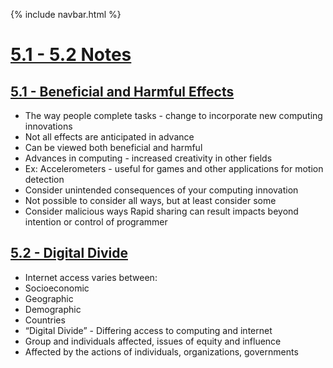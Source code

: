 {% include navbar.html %}


# <u>5.1 - 5.2 Notes</u>

## <u>5.1 - Beneficial and Harmful Effects</u>
- The way people complete tasks - change to incorporate new computing innovations
- Not all effects are anticipated in advance
- Can be viewed both beneficial and harmful
- Advances in computing - increased creativity in other fields
- Ex: Accelerometers - useful for games and other applications for motion detection
- Consider unintended consequences of your computing innovation
- Not possible to consider all ways, but at least consider some
- Consider malicious ways
Rapid sharing can result impacts beyond intention or control of programmer
## <u>5.2 - Digital Divide</u>
- Internet access varies between:
- Socioeconomic
- Geographic
- Demographic
- Countries
- “Digital Divide” - Differing access to computing and internet
- Group and individuals affected, issues of equity and influence
- Affected by the actions of individuals, organizations, governments

